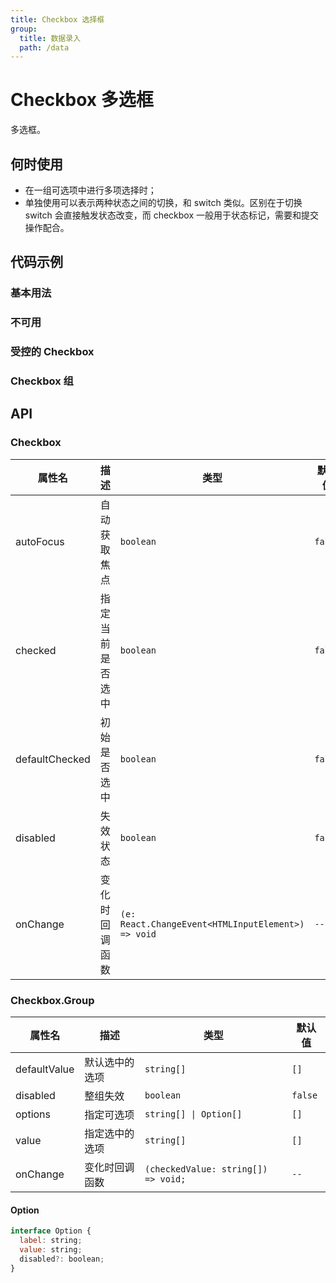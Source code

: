 ```yaml
---
title: Checkbox 选择框
group:
  title: 数据录入
  path: /data
---
```


# Checkbox 多选框

多选框。

## 何时使用

- 在一组可选项中进行多项选择时；
- 单独使用可以表示两种状态之间的切换，和 switch 类似。区别在于切换 switch 会直接触发状态改变，而 checkbox 一般用于状态标记，需要和提交操作配合。

## 代码示例

### 基本用法

<code src="./demo/base"></code>

### 不可用

<code src="./demo/disabled"></code>

### 受控的 Checkbox

<code src="./demo/controlled"></code>

### Checkbox 组

<code src="./demo/group"></code>

## API

### Checkbox

| 属性名         | 描述             | 类型                                               | 默认值  |
| -------------- | ---------------- | -------------------------------------------------- | ------- |
| autoFocus      | 自动获取焦点     | `boolean`                                          | `false` |
| checked        | 指定当前是否选中 | `boolean`                                          | `false` |
| defaultChecked | 初始是否选中     | `boolean`                                          | `false` |
| disabled       | 失效状态         | `boolean`                                          | `false` |
| onChange       | 变化时回调函数   | `(e: React.ChangeEvent<HTMLInputElement>) => void` | `--`    |

### Checkbox.Group

| 属性名       | 描述           | 类型                                | 默认值  |
| ------------ | -------------- | ----------------------------------- | ------- |
| defaultValue | 默认选中的选项 | `string[]`                          | `[]`    |
| disabled     | 整组失效       | `boolean`                           | `false` |
| options      | 指定可选项     | `string[] \| Option[]`              | `[]`    |
| value        | 指定选中的选项 | `string[]`                          | `[]`    |
| onChange     | 变化时回调函数 | `(checkedValue: string[]) => void;` | `--`    |

#### Option

```jsx | pure
interface Option {
  label: string;
  value: string;
  disabled?: boolean;
}
```
